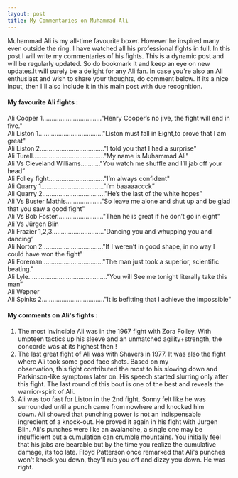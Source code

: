 ```yaml
---
layout: post
title: My Commentaries on Muhammad Ali
---
```


Muhammad Ali is my all-time favourite boxer. However he inspired many even outside the ring. I have watched all his professional fights
in full. In this post I will write my commentaries of his fights. This is a dynamic post and will be regularly updated. So do bookmark it and keep an eye on new updates.It will surely be a delight for any Ali fan. 
In case you're also an Ali enthusiast and wish to share your thoughts, do comment below.
If its a nice input, then I'll also include it in this main post with due recognition.  


#### My favourite Ali fights :
Ali Cooper 1................................."Henry Cooper’s no jive, the fight will end in five."  
Ali Liston 1...................................."Liston must fall in Eight,to prove that I am great"  
Ali Liston 2...................................."I told you that I had a surprise"  
Ali Turell........................................"My name is Muhammad Ali"  
Ali Vs Cleveland Williams..........."You watch me shuffle and I’ll jab off your head”  
Ali Folley fight..............................."I’m always confident"  
Ali Quarry 1..................................."I’m baaaaaccck”  
Ali Quarry 2..................................."He’s the last of the white hopes”  
Ali Vs Buster Mathis...................."So leave me alone and shut up and be glad that you saw a good fight"  
Ali Vs Bob Foster.........................."Then he is great if he don’t go in eight"  
Ali Vs Jürgen Blin   
Ali Frazier 1,2,3............................."Dancing you and whupping you and dancing”  
Ali Norton 2 ................................."If I weren’t in good  shape, in no way I could have won the fight"  
Ali Foreman.................................."The man just took a superior, scientific beating."  
Ali Lyle............................................"You will See me tonight literally take this man”  
Ali Wepner  
Ali Spinks 2..................................."It is befitting that I achieve the impossible"  

#### My comments on Ali's fights :

1.  The most invincible Ali was in the 1967 fight with Zora Folley. With umpteen tactics up his sleeve and an unmatched
    agility+strength, the concorde was at its highest then !
2.  The last great fight of Ali was with Shavers in 1977. It was also the fight where Ali took some good face shots. Based on my     
    observation, this fight contributed the most to his slowing down and Parkinson-like symptoms later on. His speech started slurring 
    only after this fight. The last round of this bout is one of the best and reveals the warrior-spirit of Ali.
3.  Ali was too fast for Liston in the 2nd fight. Sonny felt like he was surrounded until a punch came from nowhere and knocked him     
    down. Ali showed that punching power is not an indispensable ingredient of a knock-out. He proved it again in his fight with 
    Jurgen Blin. Ali's punches were like an avalanche, a single one may be insufficient but a cumulation can crumble mountains. You 
    initially feel that his jabs are bearable but by the time you realize the cumulative damage, its too late. Floyd Patterson once 
    remarked that Ali's punches won't knock you down, they'll rub you off and dizzy you down. He was right.

